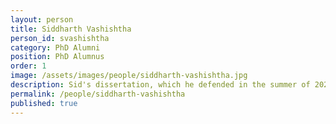 ```yaml
---
layout: person 
title: Siddharth Vashishtha
person_id: svashishtha
category: PhD Alumni
position: PhD Alumnus 
order: 1
image: /assets/images/people/siddharth-vashishtha.jpg    
description: Sid's dissertation, which he defended in the summer of 2024, focused on extracting information about events from document collections. 
permalink: /people/siddharth-vashishtha
published: true
---
```

